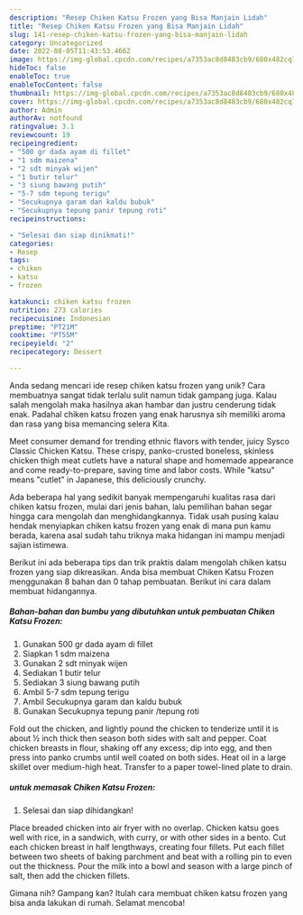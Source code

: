 ```yaml
---
description: "Resep Chiken Katsu Frozen yang Bisa Manjain Lidah"
title: "Resep Chiken Katsu Frozen yang Bisa Manjain Lidah"
slug: 141-resep-chiken-katsu-frozen-yang-bisa-manjain-lidah
category: Uncategorized
date: 2022-08-05T11:43:53.466Z
image: https://img-global.cpcdn.com/recipes/a7353ac8d8483cb9/680x482cq70/chiken-katsu-frozen-foto-resep-utama.jpg
hideToc: false
enableToc: true
enableTocContent: false
thumbnail: https://img-global.cpcdn.com/recipes/a7353ac8d8483cb9/680x482cq70/chiken-katsu-frozen-foto-resep-utama.jpg
cover: https://img-global.cpcdn.com/recipes/a7353ac8d8483cb9/680x482cq70/chiken-katsu-frozen-foto-resep-utama.jpg
author: Admin
authorAv: notfound
ratingvalue: 3.1
reviewcount: 19
recipeingredient:
- "500 gr dada ayam di fillet"
- "1 sdm maizena"
- "2 sdt minyak wijen"
- "1 butir telur"
- "3 siung bawang putih"
- "5-7 sdm tepung terigu"
- "Secukupnya garam dan kaldu bubuk"
- "Secukupnya tepung panir tepung roti"
recipeinstructions:

- "Selesai dan siap dinikmati!"
categories:
- Resep
tags:
- chiken
- katsu
- frozen

katakunci: chiken katsu frozen 
nutrition: 273 calories
recipecuisine: Indonesian
preptime: "PT21M"
cooktime: "PT55M"
recipeyield: "2"
recipecategory: Dessert

---
```





Anda sedang mencari ide resep chiken katsu frozen yang unik? Cara membuatnya sangat tidak terlalu sulit namun tidak gampang juga. Kalau salah mengolah maka hasilnya akan hambar dan justru cenderung tidak enak. Padahal chiken katsu frozen yang enak harusnya sih memiliki aroma dan rasa yang bisa memancing selera Kita.





Meet consumer demand for trending ethnic flavors with tender, juicy Sysco Classic Chicken Katsu. These crispy, panko-crusted boneless, skinless chicken thigh meat cutlets have a natural shape and homemade appearance and come ready-to-prepare, saving time and labor costs. While &#34;katsu&#34; means &#34;cutlet&#34; in Japanese, this deliciously crunchy.

Ada beberapa hal yang sedikit banyak mempengaruhi kualitas rasa dari chiken katsu frozen, mulai dari jenis bahan, lalu pemilihan bahan segar hingga cara mengolah dan menghidangkannya. Tidak usah pusing kalau hendak menyiapkan chiken katsu frozen yang enak di mana pun kamu berada, karena asal sudah tahu triknya maka hidangan ini mampu menjadi sajian istimewa.






Berikut ini ada beberapa tips dan trik praktis dalam mengolah chiken katsu frozen yang siap dikreasikan. Anda bisa membuat Chiken Katsu Frozen menggunakan 8 bahan dan 0 tahap pembuatan. Berikut ini cara dalam membuat hidangannya.

<!--inarticleads1-->

##### Bahan-bahan dan bumbu yang dibutuhkan untuk pembuatan Chiken Katsu Frozen:

1. Gunakan 500 gr dada ayam di fillet
1. Siapkan 1 sdm maizena
1. Gunakan 2 sdt minyak wijen
1. Sediakan 1 butir telur
1. Sediakan 3 siung bawang putih
1. Ambil 5-7 sdm tepung terigu
1. Ambil Secukupnya garam dan kaldu bubuk
1. Gunakan Secukupnya tepung panir /tepung roti


Fold out the chicken, and lightly pound the chicken to tenderize until it is about ½ inch thick then season both sides with salt and pepper. Coat chicken breasts in flour, shaking off any excess; dip into egg, and then press into panko crumbs until well coated on both sides. Heat oil in a large skillet over medium-high heat. Transfer to a paper towel-lined plate to drain. 

<!--inarticleads2-->

#####  untuk memasak Chiken Katsu Frozen:


1. Selesai dan siap dihidangkan!

Place breaded chicken into air fryer with no overlap. Chicken katsu goes well with rice, in a sandwich, with curry, or with other sides in a bento. Cut each chicken breast in half lengthways, creating four fillets. Put each fillet between two sheets of baking parchment and beat with a rolling pin to even out the thickness. Pour the milk into a bowl and season with a large pinch of salt, then add the chicken fillets. 

Gimana nih? Gampang kan? Itulah cara membuat chiken katsu frozen yang bisa anda lakukan di rumah. Selamat mencoba!
